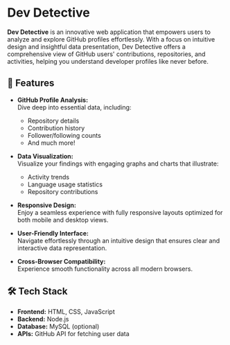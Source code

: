 # Dev Detective

**Dev Detective** is an innovative web application that empowers users to analyze and explore GitHub profiles effortlessly. With a focus on intuitive design and insightful data presentation, Dev Detective offers a comprehensive view of GitHub users' contributions, repositories, and activities, helping you understand developer profiles like never before.

## 🚀 Features

- **GitHub Profile Analysis:**  
  Dive deep into essential data, including:
  - Repository details
  - Contribution history
  - Follower/following counts
  - And much more!

- **Data Visualization:**  
  Visualize your findings with engaging graphs and charts that illustrate:
  - Activity trends
  - Language usage statistics
  - Repository contributions

- **Responsive Design:**  
  Enjoy a seamless experience with fully responsive layouts optimized for both mobile and desktop views.

- **User-Friendly Interface:**  
  Navigate effortlessly through an intuitive design that ensures clear and interactive data representation.

- **Cross-Browser Compatibility:**  
  Experience smooth functionality across all modern browsers.

## 🛠 Tech Stack

- **Frontend:** HTML, CSS, JavaScript
- **Backend:** Node.js
- **Database:** MySQL (optional)
- **APIs:** GitHub API for fetching user data

